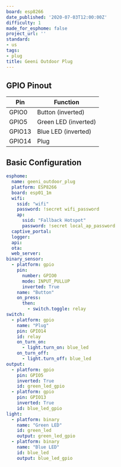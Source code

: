 ```yaml
---
board: esp8266
date_published: '2020-07-03T12:00:00Z'
difficulty: 1
made_for_esphome: false
project_url: ''
standard:
- us
tags:
- plug
title: Geeni Outdoor Plug
---
```


## GPIO Pinout

| Pin    | Function             |
| ------ | -------------------- |
| GPIO0  | Button (inverted)    |
| GPIO5  | Green LED (inverted) |
| GPIO13 | Blue LED (inverted)  |
| GPIO14 | Plug                 |

## Basic Configuration

```yaml
esphome:
  name: geeni_outdoor_plug
  platform: ESP8266
  board: esp01_1m
  wifi:
    ssid: "wifi"
    password: !secret wifi_password
    ap:
      ssid: "Fallback Hotspot"
      password: !secret local_ap_password
  captive_portal:
  logger:
  api:
  ota:
  web_server:
binary_sensor:
  - platform: gpio
    pin:
      number: GPIO0
      mode: INPUT_PULLUP
      inverted: True
    name: "Button"
    on_press:
      then:
        - switch.toggle: relay
switch:
  - platform: gpio
    name: "Plug"
    pin: GPIO14
    id: relay
    on_turn_on:
      - light.turn_on: blue_led
    on_turn_off:
      - light.turn_off: blue_led
output:
  - platform: gpio
    pin: GPIO5
    inverted: True
    id: green_led_gpio
  - platform: gpio
    pin: GPIO13
    inverted: True
    id: blue_led_gpio
light:
  - platform: binary
    name: "Green LED"
    id: green_led
    output: green_led_gpio
  - platform: binary
    name: "Blue LED"
    id: blue_led
    output: blue_led_gpio
```